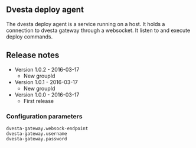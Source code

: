 ## Dvesta deploy agent

The dvesta deploy agent is a service running on a host. It holds a connection to dvesta gateway through a websocket.
It listen to and execute deploy commands.

## Release notes
* Version 1.0.2 - 2016-03-17
  * New groupId
* Version 1.0.1 - 2016-03-17
  * New groupId
* Version 1.0.0 - 2016-03-17
  * First release

### Configuration parameters
```
dvesta-gateway.websock-endpoint
dvesta-gateway.username
dvesta-gateway.password
```

